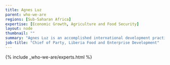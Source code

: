 ```yaml
---
title: Agnes Luz
parent: who-we-are
regions: [Sub-Saharan Africa]
expertise: [Economic Growth, Agriculture and Food Security]
layout: node
thumbnail: ""
summary: "Agnes Luz is an accomplished international development practitioner with more than 24 years of experience managing and providing technical assistance to value chain and agribusiness development programs in Africa, the Middle East, and Asia."
job-title: "Chief of Party, Liberia Food and Enterprise Development"
---
```


{% include _who-we-are/experts.html %}

